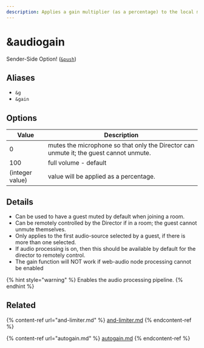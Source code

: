 ```yaml
---
description: Applies a gain multiplier (as a percentage) to the local microphone
---
```


# \&audiogain

Sender-Side Option! ([`&push`](push.md))

## Aliases

* `&g`
* `&gain`

## Options

| Value           | Description                                                                            |
| --------------- | -------------------------------------------------------------------------------------- |
| 0               | mutes the microphone so that only the Director can unmute it; the guest cannot unmute. |
| 100             | full volume - default                                                                  |
| (integer value) | value will be applied as a percentage.                                                 |

## Details

* Can be used to have a guest muted by default when joining a room.
* Can be remotely controlled by the Director if in a room; the guest cannot unmute themselves.
* Only applies to the first audio-source selected by a guest, if there is more than one selected.
* If audio processing is on, then this should be available by default for the director to remotely control.
* The gain function will NOT work if web-audio node processing cannot be enabled

{% hint style="warning" %}
Enables the audio processing pipeline.
{% endhint %}

## Related

{% content-ref url="and-limiter.md" %}
[and-limiter.md](and-limiter.md)
{% endcontent-ref %}

{% content-ref url="autogain.md" %}
[autogain.md](autogain.md)
{% endcontent-ref %}
